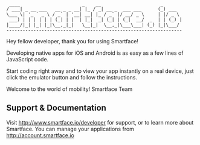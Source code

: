 
     ____                       _    __                      _       
    / ___| _ __ ___   __ _ _ __| |_ / _| __ _  ___ ___      (_) ___  
    \___ \| '_ ` _ \ / _` | '__| __| |_ / _` |/ __/ _ \     | |/ _ \ 
     ___) | | | | | | (_| | |  | |_|  _| (_| | (_|  __/  _  | | (_) |
    |____/|_| |_| |_|\__,_|_|   \__|_|  \__,_|\___\___| (_) |_|\___/ 
    -----------------------------------------------------------------


Hey fellow developer, thank you for using Smartface!

Developing native apps for iOS and Android is as easy as a few lines of
JavaScript code.

Start coding right away and to view your app instantly on a real device,
just click the emulator button and follow the instructions.
    
Welcome to the world of mobility!
Smartface Team


## Support & Documentation

Visit http://www.smartface.io/developer for support, or to learn more about Smartface.
You can manage your applications from http://account.smartface.io 

